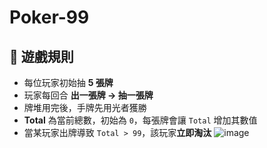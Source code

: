 # Poker-99
## 🧾 遊戲規則

- 每位玩家初始抽 **5 張牌**
- 玩家每回合 **出一張牌 → 抽一張牌**
- 牌堆用完後，手牌先用光者獲勝
- **Total** 為當前總數，初始為 `0`，每張牌會讓 `Total` 增加其數值
- 當某玩家出牌導致 `Total > 99`，該玩家**立即淘汰**
 ![image](https://github.com/user-attachments/assets/29689a36-f1cb-4c3b-aef9-ccaccd0dfae9)


